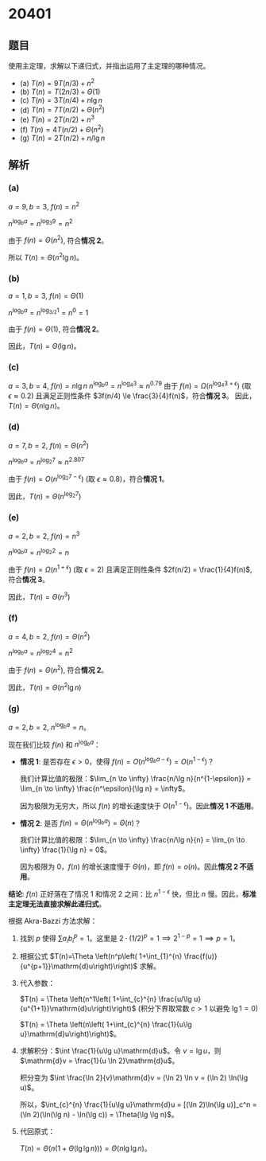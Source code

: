 # 20401

## 题目

使用主定理，求解以下递归式，并指出运用了主定理的哪种情况。

- (a) $T(n) = 9T(n/3) + n^2$
- (b) $T(n) = T(2n/3) + \Theta(1)$
- (c) $T(n) = 3T(n/4) + n \lg n$
- (d) $T(n) = 7T(n/2) + \Theta(n^2)$
- (e) $T(n) = 2T(n/2) + n^3$
- (f) $T(n) = 4T(n/2) + \Theta(n^2)$
- (g) $T(n) = 2T(n/2) + n / \lg n$

## 解析

### (a)

$a=9, b=3$, $f(n)=n^2$

$n^{\log_b a} = n^{\log_3 9} = n^2$

由于 $f(n) = \Theta(n^2)$, 符合**情况 2**。

所以 $T(n) = \Theta(n^2 \lg n)$。

### (b)

$a=1, b=3$, $f(n)=\Theta(1)$

$n^{\log_b a} = n^{\log_{3/2} 1} = n^0 = 1$

由于 $f(n) = \Theta(1)$, 符合**情况 2**。

因此，$T(n) = \Theta(\lg n)$。

### (c)

$a=3, b=4$, $f(n)=n \lg n$
$n^{\log_b a} = n^{\log_4 3} \approx n^{0.79}$
由于 $f(n) = \Omega(n^{\log_4 3 + \epsilon})$ (取 $\epsilon \approx 0.2$) 且满足正则性条件 $3f(n/4) \le \frac{3}{4}f(n)$，符合**情况 3**。
因此，$T(n) = \Theta(n \lg n)$。

### (d)

$a=7, b=2$, $f(n)=\Theta(n^2)$

$n^{\log_b a} = n^{\log_2 7} \approx n^{2.807}$

由于 $f(n) = O(n^{\log_2 7 - \epsilon})$ (取 $\epsilon \approx 0.8$)，符合**情况 1**。

因此，$T(n) = \Theta(n^{\log_2 7})$

### (e)

$a=2, b=2$, $f(n)=n^3$

$n^{\log_b a} = n^{\log_2 2} = n$

由于 $f(n) = \Omega(n^{1+\epsilon})$ (取 $\epsilon=2$) 且满足正则性条件 $2f(n/2) = \frac{1}{4}f(n)$, 符合**情况 3**。

因此，$T(n) = \Theta(n^3)$

### (f)

$a=4, b=2$, $f(n)=\Theta(n^2)$

$n^{\log_b a} = n^{\log_2 4} = n^2$

由于 $f(n) = \Theta(n^2)$, 符合**情况 2**。

因此，$T(n) = \Theta(n^2 \lg n)$

### (g)

$a=2, b=2$, $n^{\log_b a} = n$。

现在我们比较 $f(n)$ 和 $n^{\log_b a}$：

- **情况 1**: 是否存在 $\epsilon > 0$，使得 $f(n) = O(n^{\log_b a - \epsilon}) = O(n^{1-\epsilon})$？

  我们计算比值的极限：$\lim_{n \to \infty} \frac{n/\lg n}{n^{1-\epsilon}} = \lim_{n \to \infty} \frac{n^\epsilon}{\lg n} = \infty$。

  因为极限为无穷大，所以 $f(n)$ 的增长速度快于 $O(n^{1-\epsilon})$。因此**情况 1 不适用**。

- **情况 2**: 是否 $f(n) = \Theta(n^{\log_b a}) = \Theta(n)$？

  我们计算比值的极限：$\lim_{n \to \infty} \frac{n/\lg n}{n} = \lim_{n \to \infty} \frac{1}{\lg n} = 0$。

  因为极限为 0，$f(n)$ 的增长速度慢于 $\Theta(n)$，即 $f(n) = o(n)$。因此**情况 2 不适用**。

**结论**: $f(n)$ 正好落在了情况 1 和情况 2 之间：比 $n^{1-\epsilon}$ 快，但比 $n$ 慢。因此，**标准主定理无法直接求解此递归式**。

根据 Akra-Bazzi 方法求解：

1. 找到 $p$ 使得 $\sum a_i b_i^p = 1$。这里是 $2 \cdot (1/2)^p = 1 \implies 2^{1-p}=1 \implies p=1$。

2. 根据公式 $T(n)=\Theta \left(n^p\left( 1+\int_{1}^{n} \frac{f(u)}{u^{p+1}}\mathrm{d}u\right)\right)$ 求解。

3. 代入参数：

   $T(n) = \Theta \left(n^1\left( 1+\int_{c}^{n} \frac{u/\lg u}{u^{1+1}}\mathrm{d}u\right)\right)$ (积分下界取常数 $c>1$ 以避免 $\lg 1=0$)

   $T(n) = \Theta \left(n\left( 1+\int_{c}^{n} \frac{1}{u\lg u}\mathrm{d}u\right)\right)$。

4. 求解积分：$\int \frac{1}{u\lg u}\mathrm{d}u$。令 $v = \lg u$，则 $\mathrm{d}v = \frac{1}{u \ln 2}\mathrm{d}u$。

   积分变为 $\int \frac{\ln 2}{v}\mathrm{d}v = (\ln 2) \ln v = (\ln 2) \ln(\lg u)$。

   所以，$\int_{c}^{n} \frac{1}{u\lg u}\mathrm{d}u = [(\ln 2)\ln(\lg u)]_c^n = (\ln 2)(\ln(\lg n) - \ln(\lg c)) = \Theta(\lg \lg n)$。

5. 代回原式：

   $T(n) = \Theta(n(1 + \Theta(\lg\lg n))) = \Theta(n \lg \lg n)$。
